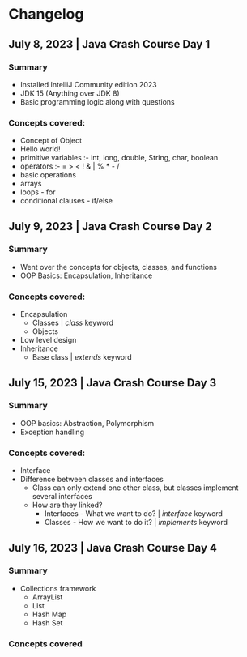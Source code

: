 # Changelog

## July 8, 2023 | Java Crash Course Day 1
### Summary
- Installed IntelliJ Community edition 2023
- JDK 15 (Anything over JDK 8)
- Basic programming logic along with questions
### Concepts covered:
  - Concept of Object
  - Hello world!
  - primitive variables :- int, long, double, String, char, boolean
  - operators :- = > < ! & | % * - /
  - basic operations
  - arrays
  - loops - for
  - conditional clauses - if/else

## July 9, 2023 | Java Crash Course Day 2
### Summary
- Went over the concepts for objects, classes, and functions
- OOP Basics: Encapsulation, Inheritance
### Concepts covered:
- Encapsulation
  - Classes | *class* keyword
  - Objects
- Low level design
- Inheritance
  - Base class | *extends* keyword

## July 15, 2023 | Java Crash Course Day 3
### Summary
- OOP basics: Abstraction, Polymorphism
- Exception handling
### Concepts covered:
  - Interface
  - Difference between classes and interfaces
    - Class can only extend one other class, but classes implement several interfaces
    - How are they linked?
      - Interfaces - What we want to do? | *interface* keyword
      - Classes - How we want to do it? | *implements* keyword 

## July 16, 2023 | Java Crash Course Day 4
### Summary
 - Collections framework
   - ArrayList
   - List
   - Hash Map
   - Hash Set
### Concepts covered